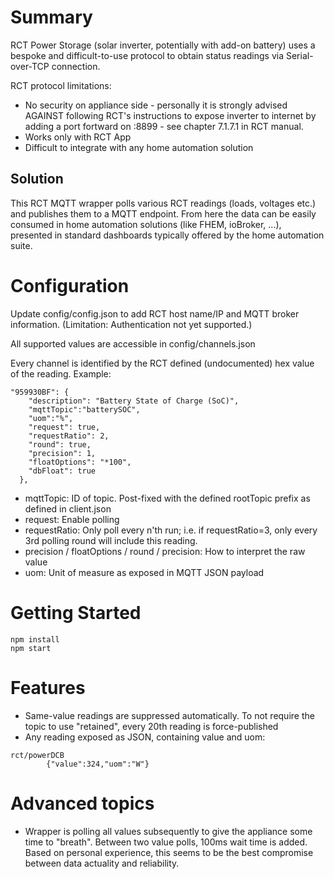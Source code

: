 # Summary
RCT Power Storage (solar inverter, potentially with add-on battery) uses a bespoke and difficult-to-use protocol to 
obtain status readings via Serial-over-TCP connection.

RCT protocol limitations:
- No security on appliance side - personally it is strongly advised AGAINST following RCT's instructions to expose inverter to 
internet by adding a port fortward on :8899 - see chapter 7.1.7.1 in RCT manual.
- Works only with RCT App
- Difficult to integrate with any home automation solution

## Solution
This RCT MQTT wrapper polls various RCT readings (loads, voltages etc.) and publishes them to a MQTT endpoint. From 
here the data can be easily consumed in home automation solutions (like FHEM, ioBroker, ...), presented in standard
dashboards typically offered by the home automation suite.

# Configuration
Update config/config.json to add RCT host name/IP and MQTT broker information.
(Limitation: Authentication not yet supported.)

All supported values are accessible in config/channels.json

Every channel is identified by the RCT defined (undocumented) hex value of the reading.
Example:

```
"959930BF": {
    "description": "Battery State of Charge (SoC)",
    "mqttTopic":"batterySOC",
    "uom":"%",
    "request": true,
    "requestRatio": 2,
    "round": true,
    "precision": 1,
    "floatOptions": "*100",
    "dbFloat": true
  },
```  

- mqttTopic: ID of topic. Post-fixed with the defined rootTopic prefix as defined in client.json
- request: Enable polling
- requestRatio: Only poll every n'th run; i.e. if requestRatio=3, only every 3rd polling round will include this reading.
- precision / floatOptions / round / precision: How to interpret the raw value
- uom: Unit of measure as exposed in MQTT JSON payload

# Getting Started
```
npm install
npm start
```

# Features
- Same-value readings are suppressed automatically. To not require the topic to use "retained", every 20th reading is 
force-published
- Any reading exposed as JSON, containing value and uom:
```
rct/powerDCB
        {"value":324,"uom":"W"}
``` 

# Advanced topics
- Wrapper is polling all values subsequently to give the appliance some time to "breath". Between two value polls, 100ms
wait time is added. Based on personal experience, this seems to be the best compromise between data actuality and reliability.
